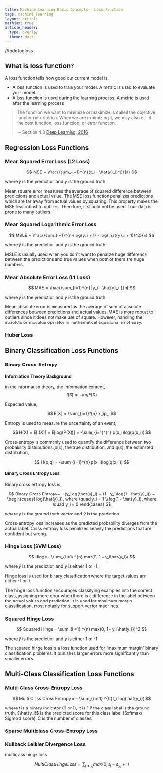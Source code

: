 ```yaml
---
title: Machine Learning Basic Concepts - Loss Function
tags: machine_learning
layout: article
mathjax: true
article_header:
  type: overlay
  theme: dark
---
```


<!--more-->
//todo logloss
## What is loss function?
A loss function tells how good our current model is,
- A loss function is used to train your model. A metric is used to evaluate your model.
- A loss function is used during the learning process. A metric is used after the learning process

> The function we want to minimize or maximize is called the objective function or criterion. When we are minimizing it, we may also call it the cost function, loss function, or error function. 
> 
> -- Section 4.3 [Deep Learning, 2016](http://www.deeplearningbook.org/)

## Regression Loss Functions
### Mean Squared Error Loss (L2 Loss)

$$
MSE =  \frac{\sum_{i=1}^{n}(y_i - \hat{y}_i)^2}{n}
$$

where $\hat{y}$ is the prediction and $y$ is the ground truth. 

Mean square error measures the average of squared difference between predictions and actual value. The MSE loss function penalizes predictions which are far away from actual values by squaring. This property makes the MSE less robust to outliers. Therefore, it should not be used if our data is prone to many outliers.

### Mean Squared Logarithmic Error Loss

$$
MSLE = \frac{\sum_{i=1}^{n}(log(y_i + 1) - log(\hat{y}_i + 1))^2}{n}
$$

where $\hat{y}$ is the prediction and $y$ is the ground truth. 

MSLE is usually used when you don't want to penalize huge difference between the predictions and true values when both of them are huge numbers.  

### Mean Absolute Error Loss (L1 Loss)

$$
MAE =  \frac{\sum_{i=1}^{n} |y_i - \hat{y}_i|}{n}
$$

where $\hat{y}$ is the prediction and $y$ is the ground truth. 

Mean absolute error is measured as the average of sum of absolute differences between predictions and actual values. MAE is more robust to outliers since it does not make use of square. However, handling the absolute or modulus operator in mathematical equations is not easy.

### Huber Loss

## Binary Classification Loss Functions
### Binary Cross-Entropy
#### Information Theory Background

In the information theory, the information content,
$$
I(X) = -logP(X)
$$

Expected value,

$$
E[X] =  \sum_{i=1}^{n} x_ip_i
$$

Entropy is used to measure the uncertainty of an event,

$$
H(X) = E[I(X)] = E[log(P(X))] = -\sum_{i=1}^{n} p(x_i)log(p(x_i))
$$

Cross-entropy is commonly used to quantify the difference between two probability distributions. 𝑝(𝑥), the true distribution, and 𝑞(𝑥), the estimated distribution, 

$$
H(p,q) =  -\sum_{i=1}^{n} p(x_i)log(q(x_i))
$$

#### Binary Cross Entropy Loss

Binary cross entropy loss is,

$$
Binary Cross Entropy= - (y_ilog(\hat{y}_i) + (1 - y_i)log(1 - \hat{y}_i)) = \begin{cases}
log(\hat{y}_i), where \quad y_i = 1 \\
log(1 - \hat{y}_i), where \quad y_i = 0
\end{cases}
$$

where $y$ is the ground truth vector and $\hat{y}$ is the prediction.

Cross-entropy loss increases as the predicted probability diverges from the actual label. Cross entropy loss penalizes heavily the predictions that are confident but wrong.

### Hinge Loss (SVM Loss)

$$
Hinge= \sum_{i =1} ^{n} max(0, 1 - y_i\hat{y_i})
$$

where $\hat{y}$ is the prediction and $y$ is either 1 or -1. 

Hinge loss is used for binary classification where the target values are either -1 or 1.

The hinge loss function encourages classifying examples into the correct class, assigning more error when there is a difference in the label between the actual values and prediction. It is used for maximum margin classification, most notably for support vector machines.

### Squared Hinge Loss

$$
Squared Hinge = \sum_{i =1} ^{n} max(0, 1 - y_i\hat{y_i})^2
$$

where $\hat{y}$ is the prediction and $y$ is either 1 or -1. 

The squared hinge loss is a loss function used for “maximum margin” binary classification problems. It punishes larger errors more significantly than smaller errors.

## Multi-Class Classification Loss Functions
### Multi-Class Cross-Entropy Loss

$$
Multi Class Cross Entropy = - \sum_{i = 1} ^{C}t_i log(\hat{y_i})
$$

where $t$ is a binary indicator (0 or 1), it is 1 if the class label is the ground truth, $\hat{y_i}$ is the predicted score for this class label (Softmax/ Sigmoid score), C is the number of classes.

### Sparse Multiclass Cross-Entropy Loss

### Kullback Leibler Divergence Loss

multiclass hinge loss

$$
Multi Class Hinge Loss = \sum_{j \not ={y_i}} max(0, s_j - s_{y_i} + 1)
$$